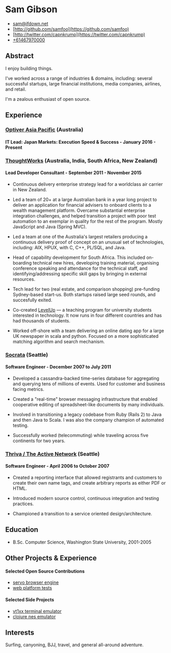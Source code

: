 # Sam Gibson

* <sam@ifdown.net>
* [http://github.com/samfoo](https://github.com/samfoo)
* [http://twitter.com/capnkrump](https://twitter.com/capnkrump)
* [+61467970000](tel:+61467970000)

## Abstract

I enjoy building things.

I've worked across a range of industries &amp; domains, including: several
successful startups, large financial institutions, media companies, airlines,
and retail.

I'm a zealous enthusiast of open source.

## Experience

### [Optiver Asia Pacific](http://optiver.com) (Australia)
#### IT Lead: Japan Markets: Execution Speed &amp; Success - January 2016 - Present

### [ThoughtWorks](http://thoughworks.com) (Australia, India, South Africa, New Zealand)
#### Lead Developer Consultant - September 2011 - November 2015

* Continuous delivery enterprise strategy lead for a worldclass air carrier in
New Zealand.

* Led a team of 20+ at a large Australian bank in a year long project to
deliver an application for financial advisers to onboard clients to a wealth
management platform. Overcame substantial enterprise integration challenges,
and helped transition a project with poor test automation to an exemplar in
quality for the rest of the program. Mostly JavaScript and Java (Spring MVC).

* Led a team at one of the Australia's largest retailers producing
a continuous delivery proof of concept on an unusual set of technologies,
including: AIX, HPUX, with C, C++, PL/SQL, and Java.

* Head of capability development for South Africa. This included
on-boarding technical new hires, developing training material, organising
conference speaking and attendance for the technical staff, and
identifying/addressing specific skill gaps by bringing in external resources.

* Tech lead for two (real estate, and comparison shopping) pre-funding
Sydney-based start-us. Both startups raised large seed rounds, and succesfully
exited.

* Co-created [LevelUp](http://levelup.thoughtworks.com) &mdash; a teaching program
for university students interested in technology. It now runs in four different
countries and has had thousands of students.

* Worked off-shore with a team delivering an online dating app for a
large UK newspaper in scala and python. Focused on a more sophisticated
matching algorithm and search mechanism.

### [Socrata](http://socrata.com) (Seattle)
#### Software Engineer - December 2007 to July 2011

* Developed a cassandra-backed time-series database for aggregating and
querying tens of millions of events. Used for customer and business facing
metrics.

* Created a "real-time" browser messaging infrastructure that enabled
cooperative editing of spreadsheet-like documents by many individuals.

* Involved in transitioning a legacy codebase from Ruby (Rails 2) to Java and
then Java to Scala. I was also the company champion of automated testing.

* Successfully worked (telecommuting) while traveling across five continents
for two years.

### [Thriva / The Active Network](http://www.activenetwork.com) (Seattle)
#### Software Engineer - April 2006 to October 2007

* Created a reporting interface that allowed registrants and customers
to create their own name tags, and create arbitrary reports as either PDF or
HTML.

* Introduced modern source control, continuous integration and testing
practices.

* Championed a transition to a service oriented design/architecture.

## Education

* B.Sc. Computer Science, Washington State University, 2001-2005

## Other Projects &amp; Experience

#### Selected Open Source Contributions

* [servo browser engine](https://github.com/servo/servo)
* [web platform tests](https://github.com/w3c/web-platform-tests)

#### Selected Side Projects

* [vt1xx terminal emulator](http://github.com/samfoo/vt102)
* [clojure nes emulator](https://github.com/samfoo/clones)

## Interests

Surfing, canyoning, BJJ, travel, and general all-around adventure.
